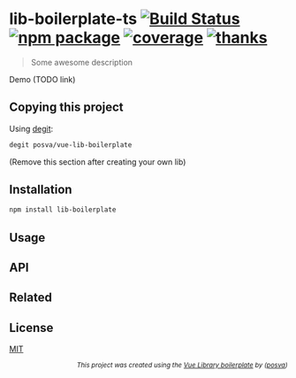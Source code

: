 # lib-boilerplate-ts [![Build Status](https://badgen.net/circleci/github/posva/lib-boilerplate-ts/master)](https://circleci.com/gh/posva/lib-boilerplate-ts) [![npm package](https://badgen.net/npm/v/lib-boilerplate-ts)](https://www.npmjs.com/package/lib-boilerplate-ts) [![coverage](https://badgen.net/codecov/c/github/posva/lib-boilerplate-ts/master)](https://codecov.io/github/posva/lib-boilerplate-ts) [![thanks](https://badgen.net/badge/thanks/♥/pink)](https://github.com/posva/thanks)

> Some awesome description

Demo (TODO link)

## Copying this project

Using [degit](https://github.com/Rich-Harris/degit):

```sh
degit posva/vue-lib-boilerplate
```

(Remove this section after creating your own lib)

## Installation

```sh
npm install lib-boilerplate
```

## Usage

## API

## Related

## License

[MIT](http://opensource.org/licenses/MIT)

<div align="right">
<sub><em>
This project was created using the <a href="https://github.com/posva/vue-lib-boilerplate" rel="nofollow">Vue Library boilerplate</a> by (<a href="https://github.com/posva" rel="nofollow">posva</a>)
</em></sub>
</div>
